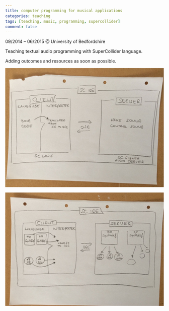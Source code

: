 ```yaml
---
title: computer programming for musical applications
categories: teaching
tags: [teaching, music, programming, supercollider]
comment: false
---
```

09/2014 – 06/2015 @ University of Bedfordshire

Teaching textual audio programming with SuperCollider language.

Adding outcomes and resources as soon as possible.

![](/../assets/img/2014-09-24-computer-programming-for-musical-applications-sc01.jpg)

![](/../assets/img/2014-09-24-computer-programming-for-musical-applications-sc02.jpg)
